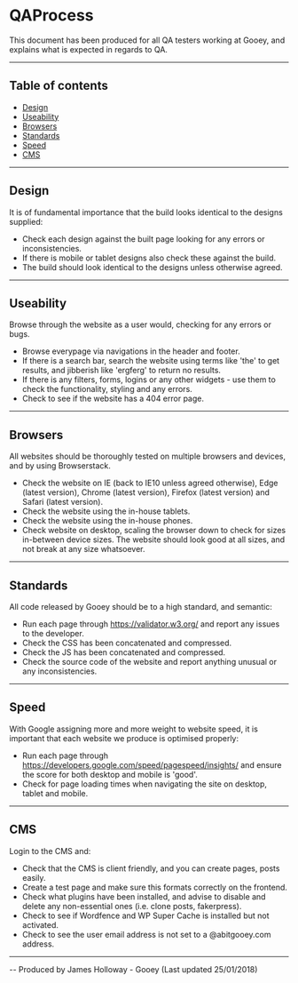 # QAProcess
This document has been produced for all QA testers working at Gooey, and explains what is expected in regards to QA.

---
## Table of contents
- [Design](#design)
- [Useability](#useability)
- [Browsers](#browsers)
- [Standards](#standards)
- [Speed](#speed)
- [CMS](#CMS)
---

## Design

It is of fundamental importance that the build looks identical to the designs supplied:

- Check each design against the built page looking for any errors or inconsistencies.
- If there is mobile or tablet designs also check these against the build.
- The build should look identical to the designs unless otherwise agreed.

---

## Useability

Browse through the website as a user would, checking for any errors or bugs.

- Browse everypage via navigations in the header and footer.
- If there is a search bar, search the website using terms like 'the' to get results, and jibberish like 'ergferg' to return no results.
- If there is any filters, forms, logins or any other widgets - use them to check the functionality, styling and any errors.
- Check to see if the website has a 404 error page.

---

## Browsers

All websites should be thoroughly tested on multiple browsers and devices, and by using Browserstack.

- Check the website on IE (back to IE10 unless agreed otherwise), Edge (latest version), Chrome (latest version), Firefox (latest version) and Safari (latest version).
- Check the website using the in-house tablets.
- Check the website using the in-house phones.
- Check website on desktop, scaling the browser down to check for sizes in-between device sizes. The website should look good at all sizes, and not break at any size whatsoever.

---

## Standards

All code released by Gooey should be to a high standard, and semantic:

- Run each page through https://validator.w3.org/ and report any issues to the developer.
- Check the CSS has been concatenated and compressed.
- Check the JS has been concatenated and compressed.
- Check the source code of the website and report anything unusual or any inconsistencies.

---

## Speed

With Google assigning more and more weight to website speed, it is important that each website we produce is optimised properly:

- Run each page through https://developers.google.com/speed/pagespeed/insights/ and ensure the score for both desktop and mobile is 'good'.
- Check for page loading times when navigating the site on desktop, tablet and mobile.

---

## CMS

Login to the CMS and:

- Check that the CMS is client friendly, and you can create pages, posts easily.
- Create a test page and make sure this formats correctly on the frontend.
- Check what plugins have been installed, and advise to disable and delete any non-essential ones (i.e. clone posts, fakerpress).
- Check to see if Wordfence and WP Super Cache is installed but not activated.
- Check to see the user email address is not set to a @abitgooey.com address.

---

-- Produced by James Holloway - Gooey (Last updated 25/01/2018)
